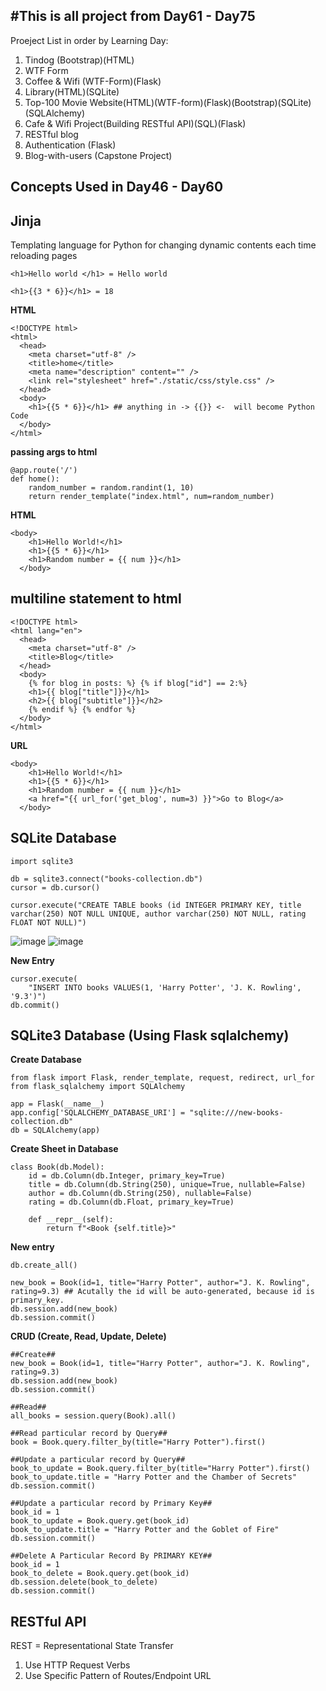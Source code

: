 ## #This is all project from Day61 - Day75

Proeject List in order by Learning Day:

1. Tindog (Bootstrap)(HTML)
2. WTF Form
3. Coffee & Wifi (WTF-Form)(Flask)
4. Library(HTML)(SQLite)
5. Top-100 Movie Website(HTML)(WTF-form)(Flask)(Bootstrap)(SQLite)(SQLAlchemy)
6. Cafe & Wifi Project(Building RESTful API)(SQL)(Flask)
7. RESTful blog
8. Authentication (Flask)
9. Blog-with-users (Capstone Project)

## Concepts Used in Day46 - Day60

## Jinja

Templating language for Python for changing dynamic contents each time reloading pages

```
<h1>Hello world </h1> = Hello world

<h1>{{3 * 6}}</h1> = 18
```

**HTML**

```
<!DOCTYPE html>
<html>
  <head>
    <meta charset="utf-8" />
    <title>home</title>
    <meta name="description" content="" />
    <link rel="stylesheet" href="./static/css/style.css" />
  </head>
  <body>
    <h1>{{5 * 6}}</h1> ## anything in -> {{}} <-  will become Python Code
  </body>
</html>
```

**passing args to html**

```
@app.route('/')
def home():
    random_number = random.randint(1, 10)
    return render_template("index.html", num=random_number)
```

**HTML**

```
<body>
    <h1>Hello World!</h1>
    <h1>{{5 * 6}}</h1>
    <h1>Random number = {{ num }}</h1>
  </body>
```

## multiline statement to html

```
<!DOCTYPE html>
<html lang="en">
  <head>
    <meta charset="utf-8" />
    <title>Blog</title>
  </head>
  <body>
    {% for blog in posts: %} {% if blog["id"] == 2:%}
    <h1>{{ blog["title"]}}</h1>
    <h2>{{ blog["subtitle"]}}</h2>
    {% endif %} {% endfor %}
  </body>
</html>
```

**URL**

```
<body>
    <h1>Hello World!</h1>
    <h1>{{5 * 6}}</h1>
    <h1>Random number = {{ num }}</h1>
    <a href="{{ url_for('get_blog', num=3) }}">Go to Blog</a>
  </body>
```

## SQLite Database

```
import sqlite3

db = sqlite3.connect("books-collection.db")
cursor = db.cursor()

cursor.execute("CREATE TABLE books (id INTEGER PRIMARY KEY, title varchar(250) NOT NULL UNIQUE, author varchar(250) NOT NULL, rating FLOAT NOT NULL)")
```

![image](https://user-images.githubusercontent.com/98913678/157965393-a0366d73-10fc-4cff-8487-8a023a18d2b6.png)
![image](https://user-images.githubusercontent.com/98913678/157965458-acbcb5dd-8eb4-4f1f-bc79-4f33ba1c7bc4.png)

**New Entry**

```
cursor.execute(
    "INSERT INTO books VALUES(1, 'Harry Potter', 'J. K. Rowling', '9.3')")
db.commit()
```

## SQLite3 Database (Using Flask sqlalchemy)

**Create Database**

```
from flask import Flask, render_template, request, redirect, url_for
from flask_sqlalchemy import SQLAlchemy

app = Flask(__name__)
app.config['SQLALCHEMY_DATABASE_URI'] = "sqlite:///new-books-collection.db"
db = SQLAlchemy(app)
```

**Create Sheet in Database**

```
class Book(db.Model):
    id = db.Column(db.Integer, primary_key=True)
    title = db.Column(db.String(250), unique=True, nullable=False)
    author = db.Column(db.String(250), nullable=False)
    rating = db.Column(db.Float, primary_key=True)

    def __repr__(self):
        return f"<Book {self.title}>"
```

**New entry**

```
db.create_all()

new_book = Book(id=1, title="Harry Potter", author="J. K. Rowling", rating=9.3) ## Acutally the id will be auto-generated, because id is primary_key.
db.session.add(new_book)
db.session.commit()
```

**CRUD (Create, Read, Update, Delete)**

```
##Create##
new_book = Book(id=1, title="Harry Potter", author="J. K. Rowling", rating=9.3)
db.session.add(new_book)
db.session.commit()

##Read##
all_books = session.query(Book).all()

##Read particular record by Query##
book = Book.query.filter_by(title="Harry Potter").first()

##Update a particular record by Query##
book_to_update = Book.query.filter_by(title="Harry Potter").first()
book_to_update.title = "Harry Potter and the Chamber of Secrets"
db.session.commit()

##Update a particular record by Primary Key##
book_id = 1
book_to_update = Book.query.get(book_id)
book_to_update.title = "Harry Potter and the Goblet of Fire"
db.session.commit()

##Delete A Particular Record By PRIMARY KEY##
book_id = 1
book_to_delete = Book.query.get(book_id)
db.session.delete(book_to_delete)
db.session.commit()
```

## RESTful API

REST = Representational State Transfer

1. Use HTTP Request Verbs
2. Use Specific Pattern of Routes/Endpoint URL
